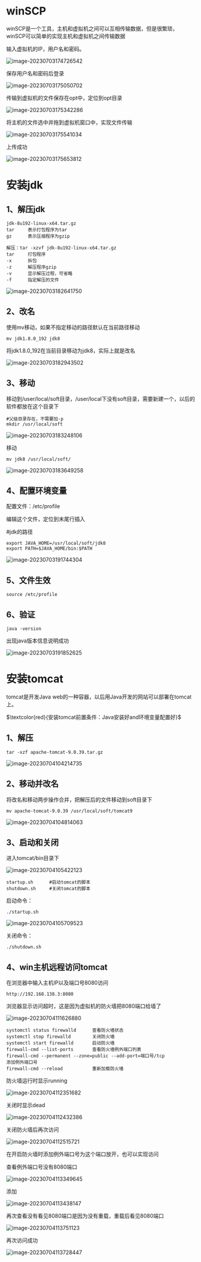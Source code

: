 # winSCP

winSCP是一个工具，主机和虚拟机之间可以互相传输数据，但是很繁琐，winSCP可以简单的实现主机和虚拟机之间传输数据

输入虚拟机的IP，用户名和密码。

![image-20230703174726542](D:\text1\linux\assets\image-20230703174726542.png)  

保存用户名和密码后登录

![image-20230703175050702](D:\text1\linux\assets\image-20230703175050702.png) 

传输到虚拟机的文件保存在opt中，定位到opt目录

![image-20230703175342286](D:\text1\linux\assets\image-20230703175342286.png) 

将主机的文件选中并拖到虚拟机窗口中，实现文件传输

![image-20230703175541034](D:\text1\linux\assets\image-20230703175541034.png) 

上传成功

![image-20230703175653812](D:\text1\linux\assets\image-20230703175653812.png)

# 安装jdk

## 1、解压jdk

```
jdk-8u192-linux-x64.tar.gz
tar		表示打包程序为tar
gz		表示压缩程序为gzip

解压：tar -xzvf jdk-8u192-linux-x64.tar.gz
tar		打包程序
-x		拆包
-z		解压程序gzip
-v		显示解压过程，可省略
-f		指定解压的文件
```

![image-20230703182641750](D:\text1\linux\assets\image-20230703182641750.png) 

## 2、改名

使用mv移动，如果不指定移动的路径默认在当前路径移动

```
mv jdk1.8.0_192 jdk8
```

将jdk1.8.0_192在当前目录移动为jdk8，实际上就是改名

![image-20230703182943502](D:\text1\linux\assets\image-20230703182943502.png) 

## 3、移动

移动到/user/local/soft目录，/user/local下没有soft目录，需要新建一个，以后的软件都放在这个目录下

```
#父级目录存在，不需要加-p
mkdir /usr/local/soft
```

![image-20230703183248106](D:\text1\linux\assets\image-20230703183248106.png) 

移动

```
mv jdk8 /usr/local/soft/
```

![image-20230703183649258](D:\text1\linux\assets\image-20230703183649258.png) 

## 4、配置环境变量

配置文件：/etc/profile

编辑这个文件，定位到末尾行插入

#jdk的路径

```
export JAVA_HOME=/usr/local/soft/jdk8		
export PATH=$JAVA_HOME/bin:$PATH
```

![image-20230703191744304](D:\text1\linux\assets\image-20230703191744304-1689727231112-1.png) 

## 5、文件生效

```
source /etc/profile
```

## 6、验证

```
java -version
```

出现java版本信息说明成功

![image-20230703191852625](D:\text1\linux\assets\image-20230703191852625.png)  

# 安装tomcat

tomcat是开发Java web的一种容器，以后用Java开发的网站可以部署在tomcat上。

$\textcolor{red}{安装tomcat前置条件：Java安装好and环境变量配置好}$

## 1、解压

```
tar -xzf apache-tomcat-9.0.39.tar.gz
```

![image-20230704104214735](D:\text1\linux\assets\image-20230704104214735.png) 

## 2、移动并改名

将改名和移动两步操作合并，把解压后的文件移动到soft目录下

```
mv apache-tomcat-9.0.39 /usr/local/soft/tomcat9
```

![image-20230704104814063](D:\text1\linux\assets\image-20230704104814063.png) 

## 3、启动和关闭

进入tomcat/bin目录下

![image-20230704105422123](D:\text1\linux\assets\image-20230704105422123.png) 

```shell
startup.sh		#启动tomcat的脚本
shutdown.sh		#关闭tomcat的脚本
```

启动命令：

```
./startup.sh
```

![image-20230704105709523](D:\text1\linux\assets\image-20230704105709523.png) 

关闭命令：

```
./shutdown.sh
```

## 4、win主机远程访问tomcat

在浏览器中输入主机IP以及端口号8080访问

```
http://192.168.138.3:8080
```

浏览器显示访问超时，这是因为虚拟机的防火墙把8080端口给墙了

![image-20230704111626880](D:\text1\linux\assets\image-20230704111626880.png) 

```
systomctl status firewalld		查看防火墙状态
systemctl stop firewalld		关闭防火墙
systemctl start firewalld		启动防火墙
firewall-cmd --list-ports		查看防火墙例外端口列表
firewall-cmd --permanent --zone=public --add-port=端口号/tcp							添加例外端口号
firewall-cmd --reload			重新加载防火墙
```

防火墙运行时显示running

![image-20230704112351682](D:\text1\linux\assets\image-20230704112351682.png) 

关闭时显示dead

![image-20230704112432386](D:\text1\linux\assets\image-20230704112432386.png) 

关闭防火墙后再次访问

![image-20230704112515721](D:\text1\linux\assets\image-20230704112515721.png) 

在开启防火墙时添加例外端口号为这个端口放开，也可以实现访问

查看例外端口号没有8080端口

![image-20230704113349645](D:\text1\linux\assets\image-20230704113349645.png) 

添加

![image-20230704113438147](D:\text1\linux\assets\image-20230704113438147.png) 

再次查看没有看见8080端口是因为没有重载，重载后看见8080端口

![image-20230704113751123](D:\text1\linux\assets\image-20230704113751123.png)  

再次访问成功

![image-20230704113728447](D:\text1\linux\assets\image-20230704113728447.png) 